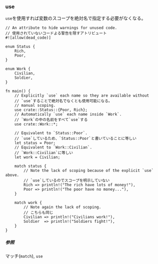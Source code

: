 ### use

`use`を使用すれば変数のスコープを絶対名で指定する必要がなくなる。

    // An attribute to hide warnings for unused code.
    // 使用されていないコードよる警告を隠すアトリビュート
    #![allow(dead_code)]

    enum Status {
        Rich,
        Poor,
    }

    enum Work {
        Civilian,
        Soldier,
    }

    fn main() {
        // Explicitly `use` each name so they are available without
        // `use`することで絶対名でなくとも使用可能になる。
        // manual scoping.
        use crate::Status::{Poor, Rich};
        // Automatically `use` each name inside `Work`.
        // `Work`の中の名前をすべて`use`する
        use crate::Work::*;

        // Equivalent to `Status::Poor`.
        // `use`しているため、`Status::Poor`と書いていることに等しい
        let status = Poor;
        // Equivalent to `Work::Civilian`.
        // `Work::Civilian`に等しい
        let work = Civilian;

        match status {
            // Note the lack of scoping because of the explicit `use` above.
            // `use`しているのでスコープを明示していない
            Rich => println!("The rich have lots of money!"),
            Poor => println!("The poor have no money..."),
        }

        match work {
            // Note again the lack of scoping.
            // こちらも同じ
            Civilian => println!("Civilians work!"),
            Soldier  => println!("Soldiers fight!"),
        }
    }

##### 参照

マッチ(`match`),
`use`

